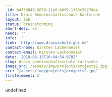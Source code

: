 ```yaml
---
_id: b4f30840-5859-11e8-b6f9-1368c5827de4
title: Drais-Gemeinschaftsschule Karlsruhe
layout: lab
status: brainstorming
short-desc: xx
needs: ''
info: ''
link: 'http://www.draisschule-ghs.de'
contact-name: Kirsten Lachenmeier
contact-email: Kirsten Lachenmeier
date: '2018-05-15T16:04:54.978Z'
slug: drais-gemeinschaftsschule-karlsruhe
image_src: /assets/img/projects/projects2.jpg
src: "/assets/img/projects/projects2.jpg"
firstelement: 2
---
```

undefined
